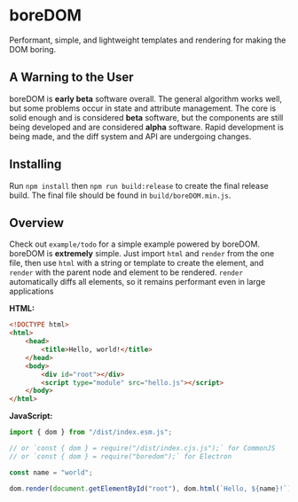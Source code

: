 # boreDOM

Performant, simple, and lightweight templates and rendering for making the DOM boring.

## A Warning to the User

boreDOM is **early beta** software overall. The general algorithm works well, but some problems occur in state and attribute management. The core is solid enough and is considered **beta** software, but the components are still being developed and are considered **alpha** software. Rapid development is being made, and the diff system and API are undergoing changes.

## Installing

Run `npm install` then `npm run build:release` to create the final release build. The final file should be found in `build/boreDOM.min.js`.

## Overview

Check out `example/todo` for a simple example powered by boreDOM. boreDOM is **extremely** simple. Just import `html` and `render` from the one file, then use `html` with a string or template to create the element, and `render` with the parent node and element to be rendered. `render` automatically diffs all elements, so it remains performant even in large applications

**HTML:**

```html
<!DOCTYPE html>
<html>
	<head>
		<title>Hello, world!</title>
	</head>
	<body>
		<div id="root"></div>
		<script type="module" src="hello.js"></script>
	</body>
</html>
```

**JavaScript:**

```javascript
import { dom } from "/dist/index.esm.js";

// or `const { dom } = require("/dist/index.cjs.js");` for CommonJS
// or `const { dom } = require("boredom");` for Electron

const name = "world";

dom.render(document.getElementById("root"), dom.html(`Hello, ${name}!`));
```
